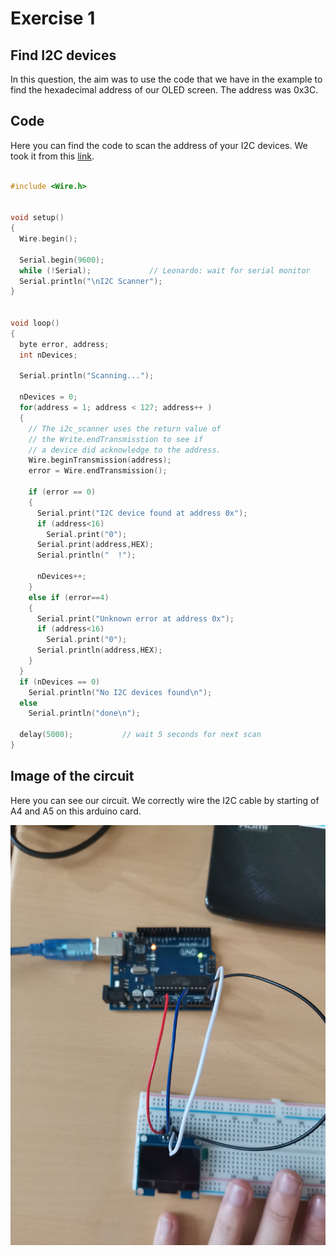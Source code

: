 # Exercise 1

## Find I2C devices

In this question, the aim was to use the code that we have in the example to find the hexadecimal address of our OLED screen. The address was 0x3C. 

## Code

Here you can find the code to scan the address of your I2C devices. We took it from this [link](https://playground.arduino.cc/Main/I2cScanner/).

``` C

#include <Wire.h>
 
 
void setup()
{
  Wire.begin();
 
  Serial.begin(9600);
  while (!Serial);             // Leonardo: wait for serial monitor
  Serial.println("\nI2C Scanner");
}
 
 
void loop()
{
  byte error, address;
  int nDevices;
 
  Serial.println("Scanning...");
 
  nDevices = 0;
  for(address = 1; address < 127; address++ )
  {
    // The i2c_scanner uses the return value of
    // the Write.endTransmisstion to see if
    // a device did acknowledge to the address.
    Wire.beginTransmission(address);
    error = Wire.endTransmission();
 
    if (error == 0)
    {
      Serial.print("I2C device found at address 0x");
      if (address<16)
        Serial.print("0");
      Serial.print(address,HEX);
      Serial.println("  !");
 
      nDevices++;
    }
    else if (error==4)
    {
      Serial.print("Unknown error at address 0x");
      if (address<16)
        Serial.print("0");
      Serial.println(address,HEX);
    }    
  }
  if (nDevices == 0)
    Serial.println("No I2C devices found\n");
  else
    Serial.println("done\n");
 
  delay(5000);           // wait 5 seconds for next scan
}
```


## Image of the circuit

Here you can see our circuit. We correctly wire the I2C cable by starting of A4 and A5 on this arduino card.

![Image](https://github.com/efrei-paris-sud/2020-H-Team-of-2/blob/main/lab/3/Exercise/1/OLED%20Circuit.jpg)
